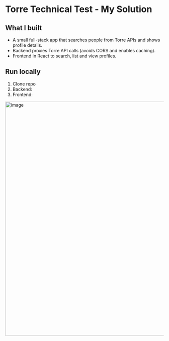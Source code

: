# Torre Technical Test - My Solution

## What I built
- A small full-stack app that searches people from Torre APIs and shows profile details.
- Backend proxies Torre API calls (avoids CORS and enables caching).
- Frontend in React to search, list and view profiles.

## Run locally
1. Clone repo
2. Backend:
3. Frontend:

<img width="975" height="745" alt="image" src="https://github.com/user-attachments/assets/2b5949d2-5d5d-40b5-895e-e50e3abd77bf" />



